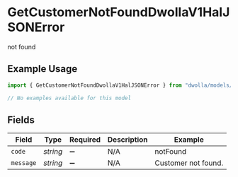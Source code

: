 # GetCustomerNotFoundDwollaV1HalJSONError

not found

## Example Usage

```typescript
import { GetCustomerNotFoundDwollaV1HalJSONError } from "dwolla/models/errors";

// No examples available for this model
```

## Fields

| Field               | Type                | Required            | Description         | Example             |
| ------------------- | ------------------- | ------------------- | ------------------- | ------------------- |
| `code`              | *string*            | :heavy_minus_sign:  | N/A                 | notFound            |
| `message`           | *string*            | :heavy_minus_sign:  | N/A                 | Customer not found. |